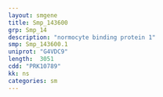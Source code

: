 ```yaml
---
layout: smgene
title: Smp_143600
grp: Smp_14
description: "normocyte binding protein 1"
smp: Smp_143600.1
uniprot: "G4VDC9"
length:  3051
cdd: "PRK10789"
kk: ns
categories: sm
---
```

